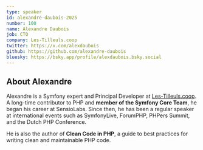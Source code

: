 ```yaml
---
type: speaker
id: alexandre-daubois-2025
number: 100
name: Alexandre Daubois
job: CTO
company: Les-Tilleuls.coop
twitter: https://x.com/alexdaubois
github: https://github.com/alexandre-daubois
bluesky: https://bsky.app/profile/alexdaubois.bsky.social
---
```


## About Alexandre

Alexandre is a Symfony expert and Principal Developer at [Les-Tilleuls.coop](https://les-tilleuls.coop/en). A long-time contributor to PHP and **member of the Symfony Core Team**, he began his career at SensioLabs. Since then, he has been a regular speaker at international events such as SymfonyLive, ForumPHP, PHPers Summit, and the Dutch PHP Conference.

He is also the author of **Clean Code in PHP**, a guide to best practices for writing clean and maintainable PHP code.
